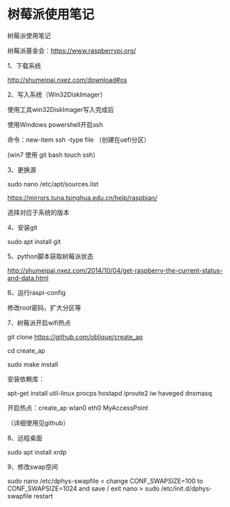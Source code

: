 # 			树莓派使用笔记

树莓派使用笔记

树莓派基金会：<https://www.raspberrypi.org/>

1、下载系统

<http://shumeipai.nxez.com/download#os>

2、写入系统（Win32DiskImager）

使用工具win32DiskImager写入完成后

使用Windows powershell开启ssh

命令：new-item ssh -type file （创建在uefi分区）

(win7 使用 git bash    touch ssh）

3、更换源

sudo nano /etc/apt/sources.list

<https://mirrors.tuna.tsinghua.edu.cn/help/raspbian/>

选择对应于系统的版本

4、安装git

sudo apt install git

5、python脚本获取树莓派状态

<http://shumeipai.nxez.com/2014/10/04/get-raspberry-the-current-status-and-data.html>

6、运行raspi-config

修改root密码，扩大分区等

7、树莓派开启wifi热点

git clone <https://github.com/oblique/create_ap>

cd create_ap

sudo make install

安装依赖库：

apt-get install util-linux procps hostapd iproute2 iw haveged dnsmasq

开启热点：create_ap wlan0 eth0 MyAccessPoint

（详细使用见github）

8、远程桌面

sudo apt install xrdp

9、修改swap空间

sudo nano /etc/dphys-swapfile  < change CONF_SWAPSIZE=100 to CONF_SWAPSIZE=1024 and save / exit nano >  sudo /etc/init.d/dphys-swapfile restart

